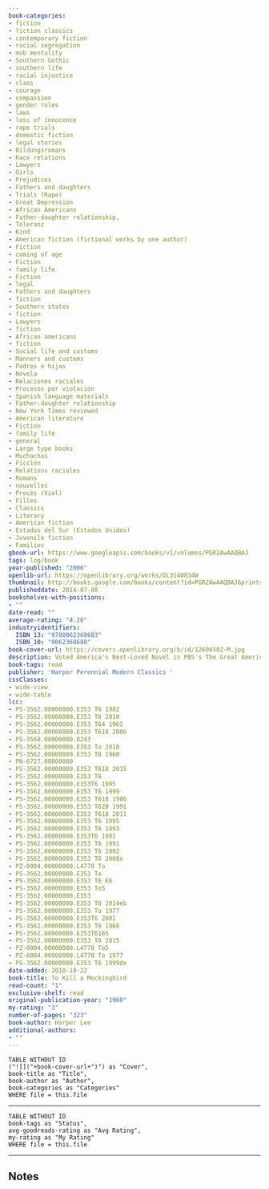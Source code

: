 ```yaml
---
book-categories:
- fiction
- fiction classics
- contemporary fiction
- racial segregation
- mob mentality
- Southern Gothic
- southern life
- racial injustice
- class
- courage
- compassion
- gender roles
- laws
- loss of innocence
- rape trials
- domestic fiction
- legal stories
- Bildungsromans
- Race relations
- Lawyers
- Girls
- Prejudices
- Fathers and daughters
- Trials (Rape)
- Great Depression
- African Americans
- Father-daughter relationship,
- Toleranz
- Kind
- American fiction (fictional works by one author)
- Fiction
- coming of age
- Fiction
- family life
- Fiction
- legal
- Fathers and daughters
- fiction
- Southern states
- fiction
- Lawyers
- fiction
- African americans
- fiction
- Social life and customs
- Manners and customs
- Padres e hijas
- Novela
- Relaciones raciales
- Procesos por violación
- Spanish language materials
- Father-daughter relationship
- New York Times reviewed
- American literature
- Fiction
- family life
- general
- Large type books
- Muchachas
- Ficción
- Relations raciales
- Romans
- nouvelles
- Procès (Viol)
- Filles
- Classics
- Literary
- American fiction
- Estados del Sur (Estados Unidos)
- Juvenile fiction
- Families
gbook-url: https://www.googleapis.com/books/v1/volumes/PGR2AwAAQBAJ
tags: log/book
year-published: "2006"
openlib-url: https://openlibrary.org/works/OL3140834W
thumbnail: http://books.google.com/books/content?id=PGR2AwAAQBAJ&printsec=frontcover&img=1&zoom=1&edge=curl&source=gbs_api
publisheddate: 2014-07-08
bookshelves-with-positions:
- ""
date-read: ""
average-rating: "4.26"
industryidentifiers:
  ISBN_13: "9780062368683"
  ISBN_10: "0062368680"
book-cover-url: https://covers.openlibrary.org/b/id/12606502-M.jpg
description: Voted America's Best-Loved Novel in PBS's The Great American Read Harper Lee's Pulitzer Prize-winning masterwork of honor and injustice in the deep South???and the heroism of one man in the face of blind and violent hatred One of the most cherished stories of all time, To Kill a Mockingbird has been translated into more than forty languages, sold more than forty million copies worldwide, served as the basis for an enormously popular motion picture, and was voted one of the best novels of the twentieth century by librarians across the country. A gripping, heart-wrenching, and wholly remarkable tale of coming-of-age in a South poisoned by virulent prejudice, it views a world of great beauty and savage inequities through the eyes of a young girl, as her father???a crusading local lawyer???risks everything to defend a black man unjustly accused of a terrible crime.
book-tags: read
publisher: 'Harper Perennial Modern Classics '
cssClasses:
- wide-view
- wide-table
lcc:
- PS-3562.00000000.E353 T6 1982
- PS-3562.00000000.E353 T6 2010
- PS-3562.00000000.E353 T64 1962
- PS-3562.00000000.E353 T618 2006
- PS-3568.00000000.O243
- PS-3562.00000000.E353 To 2010
- PS-3562.00000000.E353 T6 1960
- PN-6727.00000000
- PS-3562.00000000.E353 T618 2015
- PS-3562.00000000.E353 T6
- PS-3562.00000000.E353T6 1995
- PS-3562.00000000.E353 T6 1999
- PS-3562.00000000.E353 T618 1986
- PS-3562.00000000.E353 T620 1991
- PS-3562.00000000.E353 T618 2011
- PS-3562.00000000.E353 T6 1995
- PS-3562.00000000.E353 T6 1993
- PS-3562.00000000.E353T6 1991
- PS-3562.00000000.E353 T6 1991
- PS-3562.00000000.E353 T6 2002
- PS-3562.00000000.E353 T6 2008x
- PZ-0004.00000000.L4778 To
- PS-3562.00000000.E353 To
- PS-3562.00000000.E353 T6 K6
- PS-3562.00000000.E353 To5
- PS-3562.00000000.E353
- PS-3562.00000000.E353 T6 2014eb
- PS-3562.00000000.E353 To 1977
- PS-3562.00000000.E353T6 2001
- PS-3562.00000000.E353 T6 1966
- PS-3562.00000000.E353T6165
- PS-3562.00000000.E353 T6 2015
- PZ-0004.00000000.L4778 To5
- PZ-0004.00000000.L4778 To 1977
- PS-3562.00000000.E353 T6 1999dx
date-added: 2010-10-22
book-title: To Kill a Mockingbird
read-count: "1"
exclusive-shelf: read
original-publication-year: "1960"
my-rating: "3"
number-of-pages: "323"
book-author: Harper Lee
additional-authors:
- ""
---
```


```dataview
TABLE WITHOUT ID
("![]("+book-cover-url+")") as "Cover",
book-title as "Title",
book-author as "Author",
book-categories as "Categories"
WHERE file = this.file
```
---
```dataview
TABLE WITHOUT ID
book-tags as "Status",
avg-goodreads-rating as "Avg Rating",
my-rating as "My Rating"
WHERE file = this.file
```
---
## Notes


